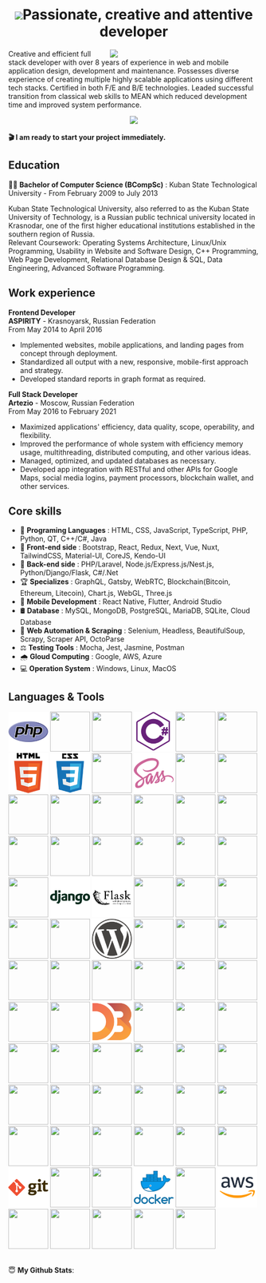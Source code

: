 <h1 align="center"><img src="https://media.giphy.com/media/hvRJCLFzcasrR4ia7z/giphy.gif" width="28">Passionate, creative and attentive developer</h1>
<p>
<p>
  <img align="right" width="300" src="https://www.talk-recruitment.co.uk/userfiles/TalkRecruitment/ffImages/software%20engineer%20vs%20programmer%20blog.jpg" />
<!--   <img width="40%" src="https://www.manageengine.com/images/msp-banner.svg" /> -->
</p>
<!-- <p align="center"><img src="https://scopetech.sa/static/media/react2.bd316a31.gif" /></p> -->
<!-- <p align="center"><img src="https://www.sithcomputers.com/wp-content/uploads/2021/02/Full-Stack-Developer-1.gif" /></p> -->
<p>Creative and efficient full stack developer with over 8 years of experience in web and mobile application design, development and maintenance. Possesses diverse experience of creating multiple highly scalable applications using different tech stacks. Certified in both F/E and B/E technologies. Leaded successful transition from classical web skills to MEAN which reduced development time and improved system performance.</p>
<p align="center">
  <a href="https://github.com/krosmanksu"><img src="https://readme-typing-svg.herokuapp.com/?lines=Passionate%20and%20Creative%20Full-Stack%20Software%20engineer;8+%2B%20years%20of%20working%20experience;&center=true&width=600&height=45"></a>
</p>

<b> 🎬 I am ready to start your project immediately.</b>
## Education
👩‍🎓 <b>Bachelor of Computer Science (BCompSc)</b> : Kuban State Technological University - From February 2009 to July 2013<br>
<!-- - Krasnodar Krai, Russian Federation -->
Kuban State Technological University, also referred to as the Kuban State University of Technology, is a Russian public technical university located in Krasnodar, one of the first higher educational institutions established in the southern region of Russia.<br>
Relevant Coursework: Operating Systems Architecture, Linux/Unix Programming, Usability in Website and Software Design, C++ Programming, Web Page Development, Relational Database Design & SQL, Data Engineering, Advanced Software Programming.
## Work experience
<b>Frontend Developer</b><br>
<b>ASPIRITY</b> - Krasnoyarsk, Russian Federation<br> 
From May 2014 to April 2016<br>
<ul>
<li>Implemented websites, mobile applications, and landing pages from concept through deployment.</li>
<li>Standardized all output with a new, responsive, mobile-first approach and strategy.</li>
<li>Developed standard reports in graph format as required.</li>
</ul>
<b>Full Stack Developer</b><br>
<b>Artezio</b> - Moscow, Russian Federation<br>
From May 2016 to February 2021<br>
<ul>
<li>Maximized applications' efficiency, data quality, scope, operability, and flexibility.</li>
<li>Improved the performance of whole system with efficiency memory usage, multithreading, distributed computing, and other various ideas.</li>
<li>Managed, optimized, and updated databases as necessary.</li>
<li>Developed app integration with RESTful and other APIs for Google Maps, social media logins, payment processors, blockchain wallet, and other services.</li>
</ul>

## Core skills
- 💽 <b>Programing Languages</b> : HTML, CSS, JavaScript, TypeScript, PHP, Python, QT, C++/C#, Java
- 📗 <b>Front-end side</b> : Bootstrap, React, Redux, Next, Vue, Nuxt, TailwindCSS, Material-UI, CoreJS, Kendo-UI
- 📕 <b>Back-end side</b> : PHP/Laravel, Node.js/Express.js/Nest.js, Python/Django/Flask, C#/.Net
- 🏆 <b>Specializes</b> : GraphQL, Gatsby, WebRTC, Blockchain(Bitcoin, Ethereum, Litecoin), Chart.js, WebGL, Three.js
- 📱 <b>Mobile Development</b> : React Native, Flutter, Android Studio
- 🛢 <b>Database</b> : MySQL, MongoDB, PostgreSQL, MariaDB, SQLite, Cloud Database
- 🛵 <b>Web Automation & Scraping</b> : Selenium, Headless, BeautifulSoup, Scrapy, Scraper API, OctoParse
- ⚖ <b>Testing Tools</b> : Mocha, Jest, Jasmine, Postman
- 🌧 <b>Gloud Computing</b> : Google, AWS, Azure
- 💻 <b>Operation System</b> : Windows, Linux, MacOS
<!--<p align="center" style="margin-bottom: 10px;"><img src="https://github-profile-trophy.vercel.app/?username=krosmanksu&column=7&theme=onedark"/></p>-->
## Languages & Tools
<!-- programing languages -->
<code><img height="80" width="80" src="https://raw.githubusercontent.com/github/explore/80688e429a7d4ef2fca1e82350fe8e3517d3494d/topics/php/php.png"></code>
<code><img height="80" width="80" src="https://www.joinideas.org/wp-content/uploads/2017/06/python-logo.png"></code>
<code><img height="80" width="80" src="https://www.educationmesd.com/wp-content/uploads/2021/01/C.png"></code>
<code><img height="80" width="80" src="https://raw.githubusercontent.com/devicons/devicon/master/icons/csharp/csharp-line.svg"></code>
<code><img height="80" width="80" src="https://stuff.co.za/wp-content/uploads/2019/10/unnamed-file.Qt.jpg"></code>
<code><img height="80" width="80" src="https://logoeps.com/wp-content/uploads/2011/06/java-logo-vector.png"></code><!-- Front-end side -->
<code><img height="80" width="80" src="https://raw.githubusercontent.com/github/explore/80688e429a7d4ef2fca1e82350fe8e3517d3494d/topics/html/html.png"></code>
<code><img height="80" width="80" src="https://raw.githubusercontent.com/devicons/devicon/master/icons/css3/css3-original-wordmark.svg"></code>
<code><img height="80" width="80" src="https://www.mayurpatil.com/wp-content/uploads/2021/04/js.jpg"></code>
<code><img height="80" width="80" src="https://raw.githubusercontent.com/github/explore/80688e429a7d4ef2fca1e82350fe8e3517d3494d/topics/sass/sass.png"></code>
<code><img height="80" width="80" src="https://howtodoinjava.com/wp-content/uploads/jquery_logo.png"></code>
<code><img height="80" width="80" src="https://www.pikpng.com/pngl/m/217-2172365_bootstrap-featured-image-bootstrap-3-logo-png-clipart.png"></code>
<code><img height="80" width="80" src="https://miro.medium.com/max/609/1*8lKzkDJVWuVbqumysxMRYw.png"></code>
<code><img height="80" width="80" src="https://www.sovereignconsult.com/wp-content/uploads/2019/10/angular-js.png"></code>
<code><img height="80" width="80" src="https://www.cloudcms.com/images/quickstarts/react/react.df70b005.png"></code>
<code><img height="80" width="80" src="https://upload.wikimedia.org/wikipedia/commons/4/49/Redux.png"></code>
<code><img height="80" width="80" src="https://www.drupal.org/files/project-images/nextjs-drupal.jpg"></code>
<code><img height="80" width="80" src="https://cdn.icon-icons.com/icons2/2415/PNG/512/vuejs_original_wordmark_logo_icon_146305.png"></code>
<code><img height="80" width="80" src="https://www.andre-abt.com/content/1-home/vuex.svg"></code>
<code><img height="80" width="80" src="https://inceptum-stor.icons8.com/171gfWxHN1Pz/1%20E5rLwFafmf6KdH7B2sLELg.png"></code>
<code><img height="80" width="80" src="https://camo.githubusercontent.com/c8edb8c44c6d5779eb077924888a4f39f134339bea41d6b242a40a6755215552/687474703a2f2f696d6775722e636f6d2f56344c746f49492e706e67"></code>
<code><img height="80" width="80" src="https://miro.medium.com/max/1400/1*Smbj_VLH7JRp9GhLaKyiUQ.png"></code>
<code><img height="80" width="80" src="https://cdn.icon-icons.com/icons2/2389/PNG/512/coreui_logo_icon_145380.png"></code>
<code><img height="80" width="80" src="https://btihen.me/post_ruby_rails/rails_6_1_tailwind_2_0_alpinejs/featured.png"></code><!-- Back-end side -->
<code><img height="80" width="80" src="https://www.secret-source.eu/wp-content/uploads/2017/11/Laravel-logo.jpg"></code>
<code><img height="80" width="80" src="https://raw.githubusercontent.com/github/explore/80688e429a7d4ef2fca1e82350fe8e3517d3494d/topics/django/django.png"></code>
<code><img height="80" width="80" src="https://raw.githubusercontent.com/github/explore/80688e429a7d4ef2fca1e82350fe8e3517d3494d/topics/flask/flask.png"></code>
<code><img height="80" width="80" src="https://icon-library.com/images/node-js-icon/node-js-icon-8.jpg"></code>
<code><img height="80" width="80" src="https://miro.medium.com/max/1400/1*q9myzo5Au8OfsaSrCodNmw.png"></code>
<code><img height="80" width="80" src="https://cimpleo.com/uploads/blog_blog_nestJs-no-node-full.png"></code>
<code><img height="80" width="80" src="https://www.secret-source.eu/wp-content/uploads/2017/11/microsoft-net-logo.jpg"></code>
<code><img height="80" width="80" src="https://www.vippng.com/png/full/395-3954241_java-spring-framework-training-logo-spring-boot-png.png"></code>
<code><img height="80" width="80" src="https://raw.githubusercontent.com/github/explore/80688e429a7d4ef2fca1e82350fe8e3517d3494d/topics/wordpress/wordpress.png"></code>
<code><img height="80" width="80" src="https://web-creator.ru/uploads/Page/59/codeigniter.svg"></code>
<code><img height="80" width="80" src="https://www.pngjoy.com/pngl/267/5122810_shopify-logo-square-pos-hardware-bundle-star-micronics.png"></code><!-- Mobile -->
<code><img height="80" width="80" src="https://toppng.com/uploads/preview/react-native-svg-transformer-allows-you-import-svg-aperture-science-innovators-logo-11562851994zqcpwozsvy.png"></code>
<code><img height="80" width="80" src="https://ih1.redbubble.net/image.1057190259.1918/bg,f8f8f8-flat,750x,075,f-pad,750x1000,f8f8f8.u1.jpg"></code>
<code><img height="80" width="80" src="https://www.glitchr-studio.com/wp-content/uploads/2016/07/android-studio.png"></code><!-- DataBase -->
<code><img height="80" width="80" src="https://thumb.tildacdn.com/tild3635-3764-4263-b232-323639316131/-/format/webp/MySQL.png"></code>
<code><img height="80" width="80" src="https://www.opc-router.de/wp-content/uploads/2018/03/icon_sqlite_Database_128.png"></code>
<code><img height="80" width="80" src="https://d1q6f0aelx0por.cloudfront.net/product-logos/library-postgres-logo.png"></code>
<code><img height="80" width="80" src="https://static.javatpoint.com/mongodb/images/mongodb-tutorial.jpg"></code>
<code><img height="80" width="80" src="https://i.dlpng.com/static/png/7018427_preview.png"></code>
<code><img height="80" width="80" src="https://devops.com.vn/wp-content/uploads/2021/02/firebase.png"></code><!-- WebGl, three.js, graphql, blockchain -->
<code><img height="80" width="80" src="https://raw.githubusercontent.com/devicons/devicon/master/icons/d3js/d3js-original.svg"></code>
<code><img height="80" width="80" src="https://bachasoftware.com/wp-content/uploads/2020/07/icon_2-1.png"></code>
<code><img height="80" width="80" src="https://topbestalternative.com/wp-content/uploads/2020/04/webgl-logo.png"></code>
<code><img height="80" width="80" src="https://www.chartjs.org/media/logo-title.svg"></code>
<code><img height="80" width="80" src="https://webrtc.github.io/webrtc-org/assets/images/webrtc-logo-vert-retro-255x305.png"></code>
<code><img height="80" width="80" src="https://graphql.org/img/brand/logos/logo-stacked.svg"></code>
<code><img height="80" width="80" src="https://www.artofgeography.com/static/450ebc3e4b1e937dc08901f526cf2bfa/02744/gatsby.png"></code>
<code><img height="80" width="80" src="https://c7.alamy.com/comp/2B030PD/blockchain-crypto-currency-vector-logo-template-2B030PD.jpg"></code>
<code><img height="80" width="80" src="https://www.logopik.com/wp-content/uploads/edd/2018/07/Bitcoin-Logo-PNG.png"></code>
<code><img height="80" width="80" src="https://image.pngaaa.com/739/795739-middle.png"></code>
<code><img height="80" width="80" src="https://thumbs.dreamstime.com/b/bsv-binance-crypto-coins-cryptocurrency-logo-market-emblem-icos-tokens-134850916.jpg"></code>
<code><img height="80" width="80" src="https://cdn5.vectorstock.com/i/thumb-large/14/24/ltc-litecoin-the-logo-of-money-or-market-emblem-vector-23711424.jpg"></code><!-- Automation scraping -->
<code><img height="80" width="80" src="https://techcanvass.com/automation-blog/wp-content/uploads/2018/05/Selenium-Logo.png"></code>
<code><img height="80" width="80" src="https://hwk0702.github.io/img/bs.png"></code>
<code><img height="80" width="80" src="https://discoversdkcdn.azureedge.net/runtimecontent/companyfiles/6617/2328/thumbnail.png?v131141820642441697"></code>
<code><img height="80" width="80" src="https://res.cloudinary.com/hevo/image/upload/f_auto,q_auto/f_auto,q_auto/$wpsize_!_cld_full!,w_200,h_200,c_scale/v1612595736/hevo-learn/ScraperAPI.png"></code>
<code><img height="80" width="80" src="https://www.insightplatforms.com/wp-content/uploads/2019/07/Octoparse_logo.png"></code>
<code><img height="80" width="80" src="https://res.cloudinary.com/crunchbase-production/image/upload/c_lpad,h_170,w_170,f_auto,b_white,q_auto:eco,dpr_1/v1456673892/hq7ofzbkyjdf7jrthr2d.jpg"></code><!-- Testing tool -->
<code><img height="80" width="80" src="https://camo.githubusercontent.com/58045a79a69afea4cab1cea6def6d911fba3956cf5fd683addf41c032aa64088/68747470733a2f2f636c6475702e636f6d2f78465646784f696f41552e737667"></code>
<code><img height="80" width="80" src="https://ih1.redbubble.net/image.404020079.1876/bg,f8f8f8-flat,750x,075,f-pad,750x1000,f8f8f8.u7.jpg"></code>
<code><img height="80" width="80" src="https://cdn.icon-icons.com/icons2/2415/PNG/512/jasmine_plain_wordmark_logo_icon_146461.png"></code>
<code><img height="80" width="80" src="https://thumb.tildacdn.com/tild3061-6661-4632-b639-316134306538/-/format/webp/postman.png"></code><!-- git, cloud, OS -->
<code><img height="80" width="80" src="https://raw.githubusercontent.com/github/explore/80688e429a7d4ef2fca1e82350fe8e3517d3494d/topics/git/git.png"></code>
<code><img height="80" width="80" src="https://www.vhv.rs/dpng/d/464-4644573_github-logo-png-github-transparent-png.png"></code>
<code><img height="80" width="80" src="https://blog.savoirfairelinux.com/en-ca/wp-content/uploads/sites/2/2017/11/GitLab.png"></code>
<code><img height="80" width="80" src="https://raw.githubusercontent.com/github/explore/80688e429a7d4ef2fca1e82350fe8e3517d3494d/topics/docker/docker.png" ></code>
<code><img height="80" width="80" src="https://www.clipartmax.com/png/full/180-1808096_cloud-computing-free-icon-cloud-computing-icon-png.png" ></code>
<code><img height="80" width="80" src="https://raw.githubusercontent.com/github/explore/80688e429a7d4ef2fca1e82350fe8e3517d3494d/topics/aws/aws.png"></code>
<code><img height="80" width="80" src="https://www.nginx.com/wp-content/uploads/2017/12/Google-Cloud-Logo-Main.svg"></code>
<code><img height="80" width="80" src="https://www.business.com/images/rz/5aea2ba792a3a4a64d8b4576/Azure-Logo1.png"></code>
<code><img height="80" width="80" src="https://icons.iconarchive.com/icons/yootheme/social-bookmark/256/social-windows-box-icon.png" ></code>
<code><img height="80" width="80" src="https://www.freeiconspng.com/uploads/linux-icon-19.png" ></code>
<code><img height="80" width="80" src="https://freepngimg.com/thumb/mac_os_x/6-2-os-x-free-download-png.png" ></code>
<br><br>

<summary> 😇 <b>My Github Stats</b>: </summary>
<br>
<p align = "center">
<!--   <img src = "https://github-readme-stats.vercel.app/api?username=krosmanksu&show_icons=true&&include_all_commits=true&count_private=true&theme=tokyonight&line_height=27"> -->
<!--   <img src = "https://github-readme-stats.vercel.app/api/top-langs/?username=krosmanksu&langs_count=8&layout=compact&theme=tokyonight&include_all_commits=true&line_height=27"> -->
<!--   <a href="https://github.com/krosmanksu/krosmanksu"> -->
<!--     <img alt="krosmanksu's Activity Graph" src="https://activity-graph.herokuapp.com/graph?username=krosmanksu&bg_color=22222E&color=DDDD66&line=00FFFF&point=0000FF&hide_border=true" /> -->
<!--   </a> -->
  
</p>
</details>
